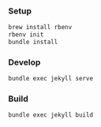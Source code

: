 
### Setup

```bash
brew install rbenv
rbenv init
bundle install
```


### Develop

```bash
bundle exec jekyll serve
```


### Build

```bash
bundle exec jekyll build
```
